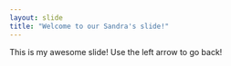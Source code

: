 ```yaml
---
layout: slide
title: "Welcome to our Sandra's slide!"
---
```

This is my awesome slide!
Use the left arrow to go back!